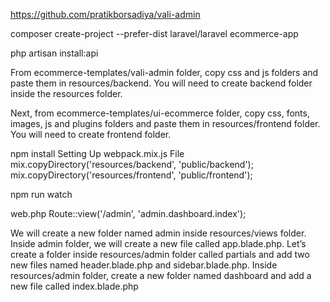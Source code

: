 https://github.com/pratikborsadiya/vali-admin

composer create-project --prefer-dist laravel/laravel ecommerce-app

php artisan install:api

From ecommerce-templates/vali-admin folder, copy css and js folders and paste them in resources/backend. You will need to create backend folder inside the resources folder.

Next, from ecommerce-templates/ui-ecommerce folder, copy css, fonts, images, js and plugins folders and paste them in resources/frontend folder. You will need to create frontend folder.

npm install
Setting Up webpack.mix.js File
	 mix.copyDirectory('resources/backend', 'public/backend');
	mix.copyDirectory('resources/frontend', 'public/frontend');

npm run watch

web.php
	Route::view('/admin', 'admin.dashboard.index');
	
We will create a new folder named admin inside resources/views folder. Inside admin folder, we will create a new file called app.blade.php.	
Let’s create a folder inside resources/admin folder called partials and add two new files named header.blade.php and sidebar.blade.php.
Inside resources/admin folder, create a new folder named dashboard and add a new file called index.blade.php
	